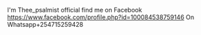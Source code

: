 I'm Thee_psalmist official
find me on Facebook https://www.facebook.com/profile.php?id=100084538759146
On Whatsapp+254715259428


<!---
Thee-psa/Thee-psa is a ✨ special ✨ repository because its `README.md` (this file) appears on your GitHub profile.
You can click the Preview link to take a look at your changes.
--->
